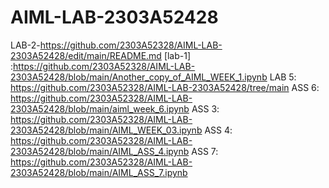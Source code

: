 # AIML-LAB-2303A52428
LAB-2-https://github.com/2303A52328/AIML-LAB-2303A52428/edit/main/README.md
[lab-1]
:https://github.com/2303A52328/AIML-LAB-2303A52428/blob/main/Another_copy_of_AIML_WEEK_1.ipynb
LAB 5:
https://github.com/2303A52328/AIML-LAB-2303A52428/tree/main
ASS 6:
https://github.com/2303A52328/AIML-LAB-2303A52428/blob/main/aiml_week_6.ipynb
ASS 3:
https://github.com/2303A52328/AIML-LAB-2303A52428/blob/main/AIML_WEEK_03.ipynb
ASS 4:
https://github.com/2303A52328/AIML-LAB-2303A52428/blob/main/AIML_ASS_4.ipynb
ASS 7:
https://github.com/2303A52328/AIML-LAB-2303A52428/blob/main/AIML_ASS_7.ipynb
